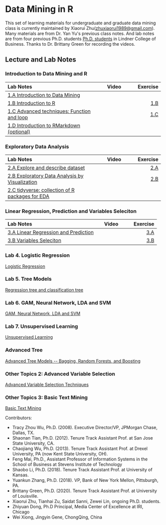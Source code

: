 # Data Mining in R

This set of learning materials for undergraduate and graduate data mining class is currently maintained by Xiaorui Zhu(zhuxiaorui1989@gmail.com). Many materials are from Dr. Yan Yu's previous class notes. And lab notes are from four previous Ph.D. students [Ph.D. students](#footer) in Lindner College of Business. Thanks to Dr. Brittany Green for recording the videos. 

## Lecture and Lab Notes

### Introduction to Data Mining and R

<style>
table th:first-of-type {
    width: 60%;
}
table th:nth-of-type(2) {
    width: 20%;
}
table th:nth-of-type(3) {
    width: 20%;
}
</style>


| Lab Notes |  Video | Exercise |
|:----------|:-------------:|------:|
| [1.A Introduction to Data Mining](lecture/1.A_IntroDM.html)   |            |   |
| [1.B Introduction to R](lecture/1.B_IntroR.html) |       | [1.B](lecture/1.B_Exercise.html) |
| [1.C Advanced techniques: Function and loop](lecture/1.C_IntroFuncLoop.html) |   | [1.C](lecture/1.C_Exercise.html) |
| [1.D Introduction to RMarkdown (optional)](lecture/1.D_IntroMarkdown.html) |      |     |

### Exploratory Data Analysis

| Lab Notes |  Video | Exercise |
|:----------|:-------------:|------:|
| [2.A Explore and describe dataset](lecture/2.A_ExploratoryAnalyses.html)   |            | [2.A](lecture/2.A_Exercise.html)  |
| [2.B Exploratory Data Analysis by Visualization](lecture/2.B_EDA_Vis.html)   |            | [2.B](lecture/2.B_Exercise.html) |
| [2.C tidyverse: collection of R packages for EDA](lecture/2.C_tidyverse.html)   |            | |

### Linear Regression, Prediction and Variables Seleciton

| Lab Notes |  Video | Exercise |
|:----------|:-------------:|------:|
| [3.A Linear Regression and Prediction](lecture/3.A_LinearReg.html)   |            | [3.A](lecture/3.A_Exercise.html)  |
| [3.B Variables Seleciton](lecture/3.B_VarSel.html)                   |            | [3.B](lecture/3.A_Exercise.html) |

### Lab 4. Logistic Regression

[Logistic Regression](lecture/4_LogisticReg.html)

### Lab 5. Tree Models

[Regression tree and classification tree](lecture/5_Tree.html)

### Lab 6. GAM, Neural Network, LDA and SVM

[GAM, Neural Network, LDA and SVM](lecture/6_SupervisedLearning.html)

### Lab 7. Unsupervised Learning

[Unsupervised Learning](lecture/7_UnsupervisedLearning.html)

### Advanced Tree 

[Advanced Tree Models -- Bagging, Random Forests, and Boosting](lecture/AdvTree.html)

### Other Topics 2: Advanced Variable Selection

[Advanced Variable Selection Techniques](lecture/VS.html)

### Other Topics 3: Basic Text Mining

[Basic Text Mining](lecture/Basic_Text_Mining.html)


Contributors: 
- Tracy Zhou Wu, Ph.D. (2008). Executive Director/VP, JPMorgan Chase, Dallas, TX.  
- Shaonan Tian, Ph.D. (2012). Tenure Track Assistant Prof. at San Jose State University, CA. 
- Chaojiang Wu, Ph.D. (2013). Tenure Track Assistant Prof. at Drexel University, PA (now Kent State University, OH).
- Feng Mai, Ph.D., Assistant Professor of Information Systems in the School of Business at Stevens Institute of Technology
- Shaobo Li, Ph.D.  (2018). Tenure Track Assistant Prof. at University of Kansas.
- Yuankun Zhang, Ph.D.  (2018). VP, Bank of New York Mellon, Pittsburgh, PA.
- Brittany Green, Ph.D. (2020). Tenure Track Assistant Prof. at University of Louisville.
- Xiaorui Zhu, Tianhai Zu, Saidat Sanni, Zewei Lin, ongoing Ph.D. students.
- Zhiyuan Dong, Ph.D Principal, Media Center of Excellence at IRI, Chicago
- Wei Xiong, Jingyin Gene, ChongQing, China
